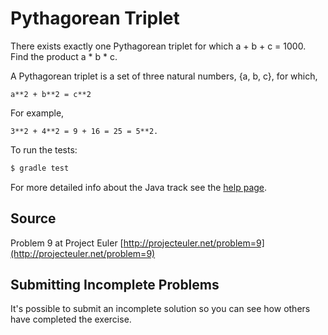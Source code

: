# Pythagorean Triplet

There exists exactly one Pythagorean triplet for which a + b + c = 1000. Find the product a * b * c.

A Pythagorean triplet is a set of three natural numbers, {a, b, c}, for
which,

```
a**2 + b**2 = c**2
```

For example, 

```
3**2 + 4**2 = 9 + 16 = 25 = 5**2.
```


To run the tests:

```sh
$ gradle test
```

For more detailed info about the Java track see the [help page](http://exercism.io/languages/java).

## Source

Problem 9 at Project Euler [http://projecteuler.net/problem=9](http://projecteuler.net/problem=9)

## Submitting Incomplete Problems
It's possible to submit an incomplete solution so you can see how others have completed the exercise.

